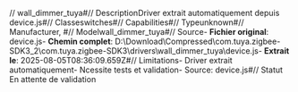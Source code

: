 // wall_dimmer_tuya#// DescriptionDriver extrait automatiquement depuis device.js#// Classeswitches#// Capabilities#// Typeunknown#// Manufacturer, #// Modelwall_dimmer_tuya#// Source- **Fichier original**: device.js- **Chemin complet**: D:\Download\Compressed\com.tuya.zigbee-SDK3_2\com.tuya.zigbee-SDK3\drivers\wall_dimmer_tuya\device.js- **Extrait le**: 2025-08-05T08:36:09.659Z#// Limitations- Driver extrait automatiquement- Ncessite tests et validation- Source: device.js#// Statut En attente de validation